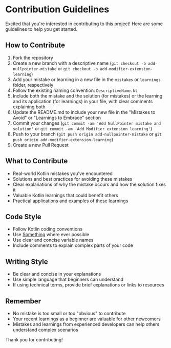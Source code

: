 # Contribution Guidelines

Excited that you're interested in contributing to this project! Here are some guidelines to help you get started.

## How to Contribute

1. Fork the repository
2. Create a new branch with a descriptive name (`git checkout -b add-nullpointer-mistake` or `git checkout -b add-modifier-extension-learning`)
3. Add your mistake or learning in a new file in the `mistakes` or `learnings` folder, respectively
4. Follow the existing naming convention: `DescriptiveName.kt`
5. Include both the mistake and the solution (for mistakes) or the learning and its application (for learnings) in your file, with clear comments explaining both
6. Update the README.md to include your new file in the "Mistakes to Avoid" or "Learnings to Embrace" section
7. Commit your changes (`git commit -am 'Add NullPointer mistake and solution'` or `git commit -am 'Add Modifier extension learning'`)
8. Push to your branch (`git push origin add-nullpointer-mistake` or `git push origin add-modifier-extension-learning`)
9. Create a new Pull Request

## What to Contribute

- Real-world Kotlin mistakes you've encountered
- Solutions and best practices for avoiding these mistakes
- Clear explanations of why the mistake occurs and how the solution fixes it
- Valuable Kotlin learnings that could benefit others
- Practical applications and examples of these learnings

## Code Style

- Follow Kotlin coding conventions
- Use [Something](/src/main/kotlin/Something.kt) where ever possible
- Use clear and concise variable names
- Include comments to explain complex parts of your code

## Writing Style

- Be clear and concise in your explanations
- Use simple language that beginners can understand
- If using technical terms, provide brief explanations or links to resources

## Remember

- No mistake is too small or too "obvious" to contribute
- Your recent learnings as a beginner are valuable for other newcomers
- Mistakes and learnings from experienced developers can help others understand complex scenarios

Thank you for contributing!